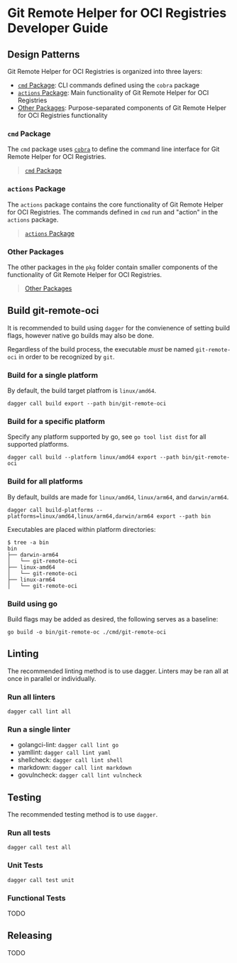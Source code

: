 # Git Remote Helper for OCI Registries Developer Guide

## Design Patterns

Git Remote Helper for OCI Registries is organized into three layers:

- [`cmd` Package](#cmd-package): CLI commands defined using the `cobra` package
- [`actions` Package](#actions-package): Main functionality of Git Remote Helper for OCI Registries
- [Other Packages](#other-packages): Purpose-separated components of Git Remote Helper for OCI Registries functionality

### `cmd` Package

The `cmd` package uses [`cobra`](https://pkg.go.dev/github.com/spf13/cobra) to define the command line interface for Git Remote Helper for OCI Registries.

> [`cmd` Package](./../cmd/git-remote-oci/cmd)

### `actions` Package

The `actions` package contains the core functionality of Git Remote Helper for OCI Registries. The commands defined in `cmd` run and "action" in the `actions` package.

> [`actions` Package](./../pkg/actions)

### Other Packages

The other packages in the `pkg` folder contain smaller components of the functionality of Git Remote Helper for OCI Registries.

> [Other Packages](./../pkg)

## Build git-remote-oci

It is recommended to build using `dagger` for the convienence of setting build flags, however native go builds may also be done.

Regardless of the build process, the executable *must* be named `git-remote-oci` in order to be recognized by `git`.

### Build for a single platform

By default, the build target platfrom is `linux/amd64`.

```console
dagger call build export --path bin/git-remote-oci
```

### Build for a specific platform

Specify any platform supported by go, see `go tool list dist` for all supported platforms.

```console
dagger call build --platform linux/amd64 export --path bin/git-remote-oci
```

### Build for all platforms

By default, builds are made for `linux/amd64`, `linux/arm64`, and `darwin/arm64`.

```console
dagger call build-platforms --platforms=linux/amd64,linux/arm64,darwin/arm64 export --path bin
```

Executables are placed within platform directories:

```console
$ tree -a bin
bin
├── darwin-arm64
│   └── git-remote-oci
├── linux-amd64
│   └── git-remote-oci
├── linux-arm64
│   └── git-remote-oci
```

### Build using go

Build flags may be added as desired, the following serves as a baseline:

`go build -o bin/git-remote-oc ./cmd/git-remote-oci`

## Linting

The recommended linting method is to use dagger. Linters may be ran all at once in parallel or individually.

### Run all linters

`dagger call lint all`

### Run a single linter

- golangci-lint: `dagger call lint go`
- yamllint: `dagger call lint yaml`
- shellcheck: `dagger call lint shell`
- markdown: `dagger call lint markdown`
- govulncheck: `dagger call lint vulncheck`

## Testing

The recommended testing method is to use `dagger`.

### Run all tests

`dagger call test all`

### Unit Tests

`dagger call test unit`

### Functional Tests

<!-- Describe how to run functional tests -->
TODO

## Releasing

TODO

